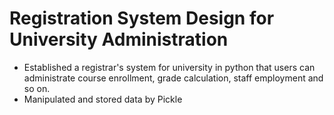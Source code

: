 # Registration System Design for University Administration

- Established a registrar's system for university in python that users can administrate course enrollment, grade calculation, staff employment and so on.
- Manipulated and stored data by Pickle
